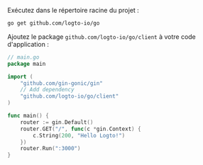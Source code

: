 Exécutez dans le répertoire racine du projet :

```bash
go get github.com/logto-io/go
```

Ajoutez le package `github.com/logto-io/go/client` à votre code d'application :

```go title="main.go"
// main.go
package main

import (
	"github.com/gin-gonic/gin"
	// Add dependency
	"github.com/logto-io/go/client"
)

func main() {
	router := gin.Default()
	router.GET("/", func(c *gin.Context) {
		c.String(200, "Hello Logto!")
	})
	router.Run(":3000")
}
```
